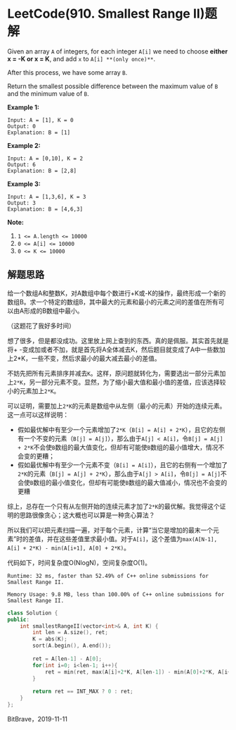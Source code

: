 # LeetCode(910. Smallest Range II)题解

Given an array `A` of integers, for each integer `A[i]` we need to choose **either x = -K or x = K**, and add `x` to `A[i] **(only once)**`.

After this process, we have some array `B`.

Return the smallest possible difference between the maximum value of `B` and the minimum value of `B`.

**Example 1:**

```
Input: A = [1], K = 0
Output: 0
Explanation: B = [1]
```

**Example 2:**

```
Input: A = [0,10], K = 2
Output: 6
Explanation: B = [2,8]
```

**Example 3:**

```
Input: A = [1,3,6], K = 3
Output: 3
Explanation: B = [4,6,3]
```

**Note:**

1. `1 <= A.length <= 10000`
2. `0 <= A[i] <= 10000`
3. `0 <= K <= 10000`

## 解题思路

给一个数组A和整数K，对A数组中每个数进行+K或-K的操作，最终形成一个新的数组B。求一个特定的数组B，其中最大的元素和最小的元素之间的差值在所有可以由A形成的B数组中最小。

（这题花了我好多时间）

想了很多，但是都没成功。这里放上网上查到的东西。真的是佩服。其实首先就是将+ -变成加或者不加，就是首先将A全体减去K，然后题目就变成了A中一些数加上2*K，一些不变，然后求最小的最大减去最小的差值。

不妨先把所有元素排序并减去`K`。这样，原问题就转化为，需要选出一部分元素加上`2*K`，另一部分元素不变。显然，为了缩小最大值和最小值的差值，应该选择较小的元素加上`2*K`。

可以证明，需要加上`2*K`的元素是数组中从左侧（最小的元素）开始的连续元素。这一点可以这样说明：

- 假如最优解中有至少一个元素增加了`2*K`（`B[i] = A[i] + 2*K`），且它的左侧有一个不变的元素（`B[j] = A[j]`），那么由于`A[j] < A[i]`，令`B[j] = A[j] + 2*K`不会使`B`数组的最大值变化，但却有可能使`B`数组的最小值增大，情况不会变的更糟；
- 假如最优解中有至少一个元素不变（`B[i] = A[i]`），且它的右侧有一个增加了`2*K`的元素（`B[j] = A[j] + 2*K`），那么由于`A[j] > A[i]`，令`B[j] = A[j]`不会使`B`数组的最小值变化，但却有可能使`B`数组的最大值减小，情况也不会变的更糟

综上，总存在一个只有从左侧开始的连续元素才加了`2*K`的最优解。我觉得这个证明的思路很像贪心；这大概也可以算是一种贪心算法？

所以我们可以把元素扫描一遍，对于每个元素，计算“当它是增加的最末一个元素”时的差值，并在这些差值里求最小值。对于`A[i]`，这个差值为`max(A[N-1], A[i] + 2*K) - min(A[i+1], A[0] + 2*K)`。



代码如下，时间复杂度O(NlogN)，空间复杂度O(1)。

`Runtime: 32 ms, faster than 52.49% of C++ online submissions for Smallest Range II.`

`Memory Usage: 9.8 MB, less than 100.00% of C++ online submissions for Smallest Range II.`

```c++
class Solution {
public:
    int smallestRangeII(vector<int>& A, int K) {
        int len = A.size(), ret;
        K = abs(K);
        sort(A.begin(), A.end());
        
        ret = A[len-1] - A[0];
        for(int i=0; i<len-1; i++){
            ret = min(ret, max(A[i]+2*K, A[len-1]) - min(A[0]+2*K, A[i+1]));
        }
        
        return ret == INT_MAX ? 0 : ret;
    }
};
```

BitBrave，2019-11-11
